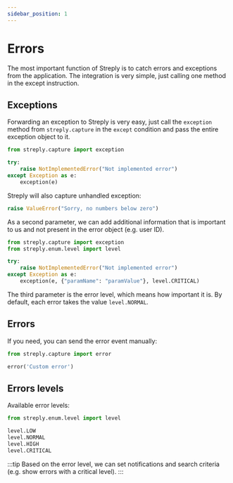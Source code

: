 ```yaml
---
sidebar_position: 1
---
```


# Errors

The most important function of Streply is to catch errors and exceptions from the application. 
The integration is very simple, just calling one method in the except instruction.

## Exceptions

Forwarding an exception to Streply is very easy, just call the `exception` method from `streply.capture` in the `except` condition and pass the entire exception object to it.

```python {6}
from streply.capture import exception

try:
    raise NotImplementedError("Not implemented error")
except Exception as e:
    exception(e)
```

Streply will also capture unhandled exception:

```python {6}
raise ValueError("Sorry, no numbers below zero")
```

As a second parameter, we can add additional information that is important to us and not present in the error object (e.g. user ID).

```python {7}
from streply.capture import exception
from streply.enum.level import level

try:
    raise NotImplementedError("Not implemented error")
except Exception as e:
    exception(e, {"paramName": "paramValue"}, level.CRITICAL)
```

The third parameter is the error level, which means how important it is. By default, each error takes the value `level.NORMAL`.

## Errors

If you need, you can send the error event manually:

```python 
from streply.capture import error

error('Custom error')
```

## Errors levels

Available error levels:

```python
from streply.enum.level import level

level.LOW
level.NORMAL
level.HIGH
level.CRITICAL
```

:::tip
Based on the error level, we can set notifications and search criteria (e.g. show errors with a critical level).
:::

